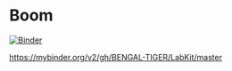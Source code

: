 
# Boom

[![Binder](https://mybinder.org/badge_logo.svg)](https://mybinder.org/v2/gh/BENGAL-TIGER/LabKit/master)

https://mybinder.org/v2/gh/BENGAL-TIGER/LabKit/master
